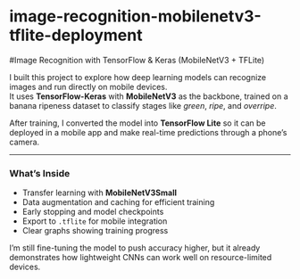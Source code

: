# image-recognition-mobilenetv3-tflite-deployment

#Image Recognition with TensorFlow & Keras (MobileNetV3 + TFLite)

I built this project to explore how deep learning models can recognize images and run directly on mobile devices.  
It uses **TensorFlow-Keras** with **MobileNetV3** as the backbone, trained on a banana ripeness dataset to classify stages like *green*, *ripe*, and *overripe*.  

After training, I converted the model into **TensorFlow Lite** so it can be deployed in a mobile app and make real-time predictions through a phone’s camera.

---

### What’s Inside
- Transfer learning with **MobileNetV3Small**
- Data augmentation and caching for efficient training  
- Early stopping and model checkpoints  
- Export to `.tflite` for mobile integration  
- Clear graphs showing training progress

I’m still fine-tuning the model to push accuracy higher, but it already demonstrates how lightweight CNNs can work well on resource-limited devices.
